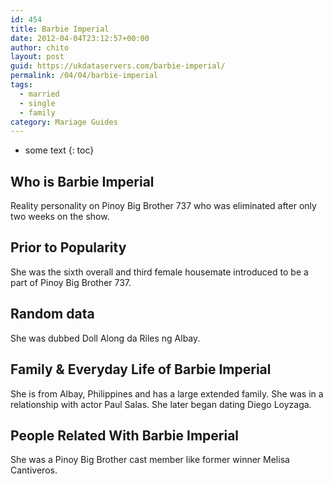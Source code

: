```yaml
---
id: 454
title: Barbie Imperial
date: 2012-04-04T23:12:57+00:00
author: chito
layout: post
guid: https://ukdataservers.com/barbie-imperial/
permalink: /04/04/barbie-imperial  
tags:
  - married
  - single
  - family
category: Mariage Guides
---
```


* some text
{: toc}


## Who is  Barbie Imperial
                  
                  
                  
Reality personality on Pinoy Big Brother 737 who was eliminated after only two weeks on the show.
                  
                
                
                
## Prior to Popularity 
                  
                  
                  
She was the sixth overall and third female housemate introduced to be a part of Pinoy Big Brother 737.
                  
                
                
                
## Random data 
                  
                  
                  
She was dubbed Doll Along da Riles ng Albay.
                  
                
                
                
## Family & Everyday Life of Barbie Imperial
                  
                  
                  
She is from Albay, Philippines and has a large extended family. She was in a relationship with actor Paul Salas. She later began dating Diego Loyzaga.
                  
                
                
                
## People Related With  Barbie Imperial
                  
                  
                  
She was a Pinoy Big Brother cast member like former winner Melisa Cantiveros.
                  
                
              
            
          
          
          
    
    
  
